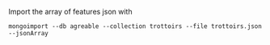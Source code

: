 Import the array of features json with

```
mongoimport --db agreable --collection trottoirs --file trottoirs.json --jsonArray
```
